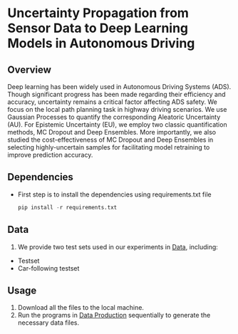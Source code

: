 # Uncertainty Propagation from Sensor Data to Deep Learning Models in Autonomous Driving
## Overview

Deep learning has been widely used in Autonomous Driving Systems (ADS). Though significant progress has been made regarding their efficiency and accuracy, uncertainty remains a critical factor affecting ADS safety. We focus on the local path planning task in highway driving scenarios. We use Gaussian
Processes to quantify the corresponding Aleatoric Uncertainty (AU). For Epistemic Uncertainty (EU), we employ two classic quantification methods, MC Dropout and Deep Ensembles. More importantly, we also studied the cost-effectiveness of MC Dropout and Deep Ensembles in selecting highly-uncertain samples for facilitating model retraining to improve prediction accuracy.

## Dependencies
* First step is to install the dependencies using requirements.txt file

  ```python
  pip install -r requirements.txt
  ```

## Data
1. We provide two test sets used in our experiments in [Data](https://github.com/ADS-Uncertainty/ADS-Deep-Learning/tree/main/Data), including:
  * Testset
  * Car-following testset

## Usage
1. Download all the files to the local machine.
2. Run the programs in [Data Production](https://github.com/ADS-Uncertainty/ADS-Deep-Learning/tree/main/Program/Data%20Production) sequentially to generate the necessary data files.


